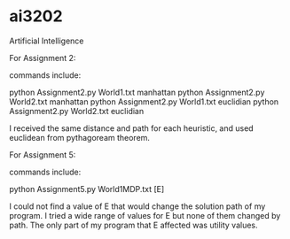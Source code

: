 # ai3202
Artificial Intelligence

For Assignment 2:

commands include:

python Assignment2.py World1.txt manhattan
python Assignment2.py World2.txt manhattan
python Assignment2.py World1.txt euclidian
python Assignment2.py World2.txt euclidian

I received the same distance and path for each heuristic, and used euclidean from pythagoream theorem.

For Assignment 5:

commands include:

python Assignment5.py World1MDP.txt [E]

I could not find a value of E that would change the solution path of my program. I tried a wide range of values
for E but none of them changed by path. The only part of my program that E affected was utility values.
